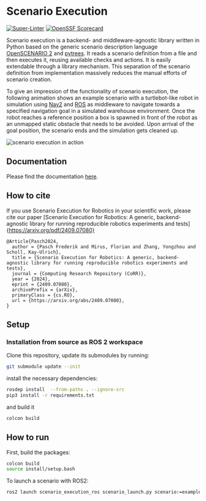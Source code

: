 # Scenario Execution

[![Super-Linter](https://github.com/IntelLabs/Scenario_Execution/actions/workflows/scan.yml/badge.svg)](https://github.com/marketplace/actions/super-linter)
[![OpenSSF Scorecard](https://api.scorecard.dev/projects/github.com/IntelLabs/scenario_execution/badge)](https://scorecard.dev/viewer/?uri=github.com/IntelLabs/scenario_execution)

Scenario execution is a backend- and middleware-agnostic library written in Python based on the generic scenario description language [OpenSCENARIO 2](https://www.asam.net/static_downloads/public/asam-openscenario/2.0.0/welcome.html) and [pytrees](https://py-trees.readthedocs.io/en/devel/).
It reads a scenario definition from a file and then executes it, reusing available checks and actions. It is easily extendable through a library mechanism.
This separation of the scenario definition from implementation massively reduces the manual efforts of scenario creation.

To give an impression of the functionality of scenario execution, the following animation shows an example scenario with a turtlebot-like robot in simulation using [Nav2](https://github.com/ros-planning/navigation2) and [ROS](https://ros.org/) as middleware to navigate towards a specified navigation goal in a simulated warehouse environment.
Once the robot reaches a reference position a box is spawned in front of the robot as an unmapped static obstacle that needs to be avoided.
Upon arrival of the goal position, the scenario ends and the simulation gets cleaned up.

![scenario execution in action](docs/images/scenario.gif "in action")

## Documentation

Please find the documentation [here](https://intellabs.github.io/scenario_execution).

## How to cite

If you use Scenario Execution for Robotics in your scientific work, please cite our paper [Scenario Execution for Robotics: A generic, backend-agnostic library for running reproducible robotics experiments and tests]{https://arxiv.org/pdf/2409.07080}

```
@Article{Pasch2024,
  author = {Pasch Frederik and Mirus, Florian and Zhang, Yongzhou and Scholl, Kay-Ulrich},
  title = {Scenario Execution for Robotics: A generic, backend-agnostic library for running reproducible robotics experiments and tests},
  journal = {Computing Research Repository (CoRR)},
  year = {2024},
  eprint = {2409.07080},
  archivePrefix = {arXiv},
  primaryClass = {cs.RO},
  url = {https://arxiv.org/abs/2409.07080},
}
```

## Setup

### Installation from source as ROS 2 workspace

Clone this repository, update its submodules by running:

```bash
git submodule update --init
```

install the necessary dependencies:

```bash
rosdep install  --from-paths . --ignore-src
pip3 install -r requirements.txt
```

and build it

```bash
colcon build
```

## How to run

First, build the packages:

```bash
colcon build
source install/setup.bash
```

To launch a scenario with ROS2:

```bash
ros2 launch scenario_execution_ros scenario_launch.py scenario:=examples/example_scenario/hello_world.osc live_tree:=True
```

